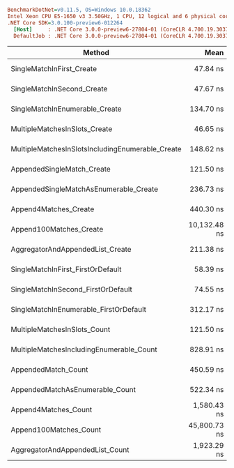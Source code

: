 ``` ini

BenchmarkDotNet=v0.11.5, OS=Windows 10.0.18362
Intel Xeon CPU E5-1650 v3 3.50GHz, 1 CPU, 12 logical and 6 physical cores
.NET Core SDK=3.0.100-preview6-012264
  [Host]     : .NET Core 3.0.0-preview6-27804-01 (CoreCLR 4.700.19.30373, CoreFX 4.700.19.30308), 64bit RyuJIT
  DefaultJob : .NET Core 3.0.0-preview6-27804-01 (CoreCLR 4.700.19.30373, CoreFX 4.700.19.30308), 64bit RyuJIT


```
|                                           Method |         Mean |      Error |     StdDev |  Gen 0 |  Gen 1 | Allocated |
|------------------------------------------------- |-------------:|-----------:|-----------:|-------:|-------:|----------:|
|                        SingleMatchInFirst_Create |     47.84 ns |  0.1241 ns |  0.1161 ns |      - |      - |         - |
|                       SingleMatchInSecond_Create |     47.67 ns |  0.1724 ns |  0.1613 ns |      - |      - |         - |
|                   SingleMatchInEnumerable_Create |    134.70 ns |  0.1896 ns |  0.1773 ns | 0.0076 |      - |      48 B |
|                    MultipleMatchesInSlots_Create |     46.65 ns |  0.0810 ns |  0.0758 ns |      - |      - |         - |
| MultipleMatchesInSlotsIncludingEnumerable_Create |    148.62 ns |  0.1878 ns |  0.1568 ns | 0.0062 |      - |      40 B |
|                       AppendedSingleMatch_Create |    121.50 ns |  0.0866 ns |  0.0768 ns | 0.0100 |      - |      64 B |
|           AppendedSingleMatchAsEnumerable_Create |    236.73 ns |  0.2779 ns |  0.2600 ns | 0.0191 |      - |     120 B |
|                            Append4Matches_Create |    440.30 ns |  1.1652 ns |  1.0900 ns | 0.0701 |      - |     440 B |
|                          Append100Matches_Create | 10,132.48 ns | 20.2221 ns | 18.9158 ns | 2.0142 | 0.0458 |   12728 B |
|                 AggregatorAndAppendedList_Create |    211.38 ns |  0.1473 ns |  0.1378 ns | 0.0420 |      - |     264 B |
|                SingleMatchInFirst_FirstOrDefault |     58.39 ns |  0.4585 ns |  0.4288 ns |      - |      - |         - |
|               SingleMatchInSecond_FirstOrDefault |     74.55 ns |  0.1296 ns |  0.1212 ns |      - |      - |         - |
|           SingleMatchInEnumerable_FirstOrDefault |    312.17 ns |  0.9958 ns |  0.8827 ns | 0.0429 |      - |     272 B |
|                     MultipleMatchesInSlots_Count |    121.50 ns |  0.0793 ns |  0.0703 ns |      - |      - |         - |
|         MultipleMatchesIncludingEnumerable_Count |    828.91 ns |  1.5079 ns |  1.4105 ns | 0.0925 |      - |     584 B |
|                              AppendedMatch_Count |    450.59 ns |  0.6205 ns |  0.5804 ns | 0.0505 |      - |     320 B |
|                  AppendedMatchAsEnumerable_Count |    522.34 ns |  1.1214 ns |  0.8755 ns | 0.0591 |      - |     376 B |
|                             Append4Matches_Count |  1,580.43 ns |  1.9050 ns |  1.7819 ns | 0.1831 |      - |    1152 B |
|                           Append100Matches_Count | 45,800.73 ns | 43.0258 ns | 38.1413 ns | 4.0894 |      - |   25728 B |
|                  AggregatorAndAppendedList_Count |  1,923.29 ns |  2.1212 ns |  1.7713 ns | 0.1564 |      - |    1000 B |

